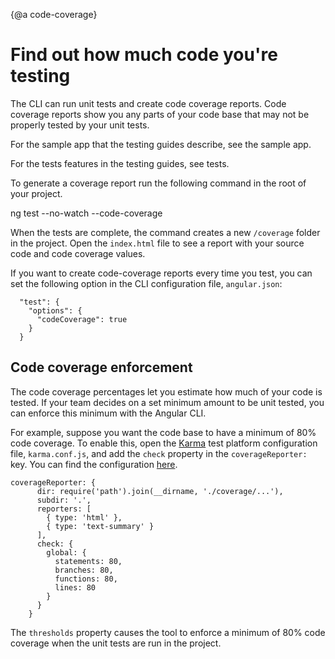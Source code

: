 {@a code-coverage}

# Find out how much code you're testing

The CLI can run unit tests and create code coverage reports.
Code coverage reports show you any parts of your code base that may not be properly tested by your unit tests.

<div class="alert is-helpful">

  For the sample app that the testing guides describe, see the <live-example name="testing" embedded-style noDownload>sample app</live-example>.

  For the tests features in the testing guides, see <live-example name="testing" stackblitz="specs" noDownload>tests</live-example>.

</div>


To generate a coverage report run the following command in the root of your project.

<code-example language="sh" class="code-shell">
  ng test --no-watch --code-coverage
</code-example>

When the tests are complete, the command creates a new `/coverage` folder in the project. Open the `index.html` file to see a report with your source code and code coverage values.

If you want to create code-coverage reports every time you test, you can set the following option in the CLI configuration file, `angular.json`:

```
  "test": {
    "options": {
      "codeCoverage": true
    }
  }
```

## Code coverage enforcement

The code coverage percentages let you estimate how much of your code is tested.
If your team decides on a set minimum amount to be unit tested, you can enforce this minimum with the Angular CLI.

For example, suppose you want the code base to have a minimum of 80% code coverage.
To enable this, open the [Karma](https://karma-runner.github.io) test platform configuration file, `karma.conf.js`, and add the `check` property in the `coverageReporter:` key.
You can find the configuration [here](https://github.com/karma-runner/karma-coverage/blob/master/docs/configuration.md).

```
coverageReporter: {
      dir: require('path').join(__dirname, './coverage/...'),
      subdir: '.',
      reporters: [
        { type: 'html' },
        { type: 'text-summary' }
      ],
      check: {
        global: {
          statements: 80,
          branches: 80,
          functions: 80,
          lines: 80
        }
      }
    }
```

The `thresholds` property causes the tool to enforce a minimum of 80% code coverage when the unit tests are run in the project.

